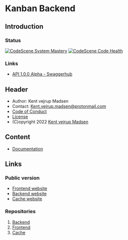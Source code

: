 # Kanban Backend
## Introduction


### Status
[![CodeScene System Mastery](https://codescene.io/projects/26526/status-badges/system-mastery)](https://codescene.io/projects/26526)
[![CodeScene Code Health](https://codescene.io/projects/26526/status-badges/code-health)](https://codescene.io/projects/26526)

### Links
* [API 1.0.0 Alpha - Swaggerhub](https://app.swaggerhub.com/apis/Goal-Pioneers/kanban-project_backend_api/1.0.0-alpha#/)

## Header
* Author: Kent vejrup Madsen
* Contact: Kent.vejrup.madsen@protonmail.com
* [Code of Conduct](CODE_OF_CONDUCT.md)
* [License](license.md)
* (C)opyright 2022 [Kent vejrup Madsen](https://github.com/KentVejrupMadsen)

## Content
* [Documentation](docs/readme.md)

## Links
### Public version
* [Frontend website](frontend.goalpioneers.com)
* [Backend website](kanban.goalpioneers.com)
* [Cache website](cache.goalpioneers.com)

### Repositories
1. [Backend](https://github.com/KentVejrupMadsen/Kanban-Project-Backend)
2. [Frontend](https://github.com/KentVejrupMadsen/Kanban-Project-Frontend)
3. [Cache](https://github.com/KentVejrupMadsen/Kanban-Project-Cache)
